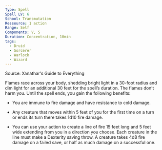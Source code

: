 ```yaml
---
Type: Spell
Spell LV: 6
School: Transmutation
Ressource: 1 action
Range: Self
Components: V, S
Duration: Concentration, 10min
tags:
  - Druid
  - Sorcerer
  - Warlock
  - Wizard
---
```

Source: Xanathar's Guide to Everything

Flames race across your body, shedding bright light in a 30-foot radius and dim light for an additional 30 feet for the spell’s duration. The flames don’t harm you. Until the spell ends, you gain the following benefits:

- You are immune to fire damage and have resistance to cold damage.

- Any creature that moves within 5 feet of you for the first time on a turn or ends its turn there takes 1d10 fire damage.

- You can use your action to create a line of fire 15 feet long and 5 feet wide extending from you in a direction you choose. Each creature in the line must make a Dexterity saving throw. A creature takes 4d8 fire damage on a failed save, or half as much damage on a successful one.